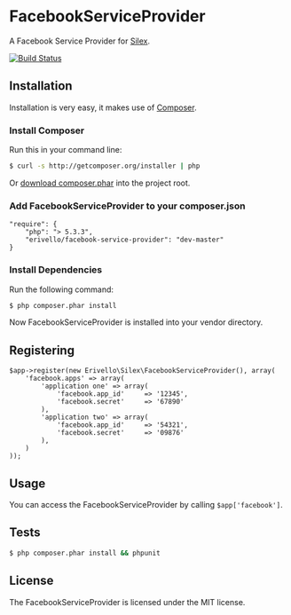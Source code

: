 FacebookServiceProvider
=======================

A Facebook Service Provider for [Silex][1].

[![Build Status](https://secure.travis-ci.org/erivello/FacebookServiceProvider.png?branch=master)](http://travis-ci.org/erivello/FacebookServiceProvider)

Installation
------------

Installation is very easy, it makes use of [Composer][2].

### Install Composer

Run this in your command line:

``` bash
$ curl -s http://getcomposer.org/installer | php
```

Or [download composer.phar][3] into the project root.

### Add FacebookServiceProvider to your composer.json

    "require": {
        "php": "> 5.3.3",
        "erivello/facebook-service-provider": "dev-master"
    }

### Install Dependencies

Run the following command:

``` bash
$ php composer.phar install
```

Now FacebookServiceProvider is installed into your vendor directory.

Registering
-----------

    $app->register(new Erivello\Silex\FacebookServiceProvider(), array(
        'facebook.apps' => array(
            'application one' => array(
                'facebook.app_id'     => '12345',
                'facebook.secret'     => '67890'
            ),
            'application two' => array(
                'facebook.app_id'     => '54321',
                'facebook.secret'     => '09876'
            ),
        )
    ));


Usage
--------

You can access the FacebookServiceProvider by calling ``$app['facebook']``.


Tests
-----

``` bash
$ php composer.phar install && phpunit
```

License
-------

The FacebookServiceProvider is licensed under the MIT license.

[1]: http://silex.sensiolabs.org/
[2]: http://getcomposer.org/
[3]: http://getcomposer.org/composer.phar
